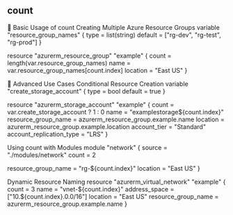 ## count
🔧 Basic Usage of count
Creating Multiple Azure Resource Groups
variable "resource_group_names" {
  type    = list(string)
  default = ["rg-dev", "rg-test", "rg-prod"]
}

resource "azurerm_resource_group" "example" {
  count    = length(var.resource_group_names)
  name     = var.resource_group_names[count.index]
  location = "East US"
}

🧠 Advanced Use Cases
Conditional Resource Creation
variable "create_storage_account" {
  type    = bool
  default = true
}

resource "azurerm_storage_account" "example" {
  count                    = var.create_storage_account ? 1 : 0
  name                     = "examplestorage${count.index}"
  resource_group_name      = azurerm_resource_group.example.name
  location                 = azurerm_resource_group.example.location
  account_tier             = "Standard"
  account_replication_type = "LRS"
}

Using count with Modules
module "network" {
  source = "./modules/network"
  count  = 2

  resource_group_name = "rg-${count.index}"
  location            = "East US"
}

Dynamic Resource Naming
resource "azurerm_virtual_network" "example" {
  count               = 3
  name                = "vnet-${count.index}"
  address_space       = ["10.${count.index}.0.0/16"]
  location            = "East US"
  resource_group_name = azurerm_resource_group.example.name
}
